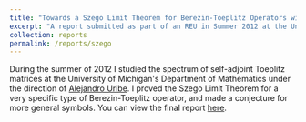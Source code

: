 ```yaml
---
title: "Towards a Szego Limit Theorem for Berezin-Toeplitz Operators with Singular Symbols"
excerpt: "A report submitted as part of an REU in Summer 2012 at the University of Michigan's Department of Mathematics"
collection: reports
permalink: /reports/szego
---
```


During the summer of 2012 I studied the spectrum of self-adjoint Toeplitz matrices at the University of Michigan's Department of Mathematics under the direction of [Alejandro Uribe](http://www.math.lsa.umich.edu/~uribe/).  I proved the Szego Limit Theorem for a very specific type of Berezin-Toeplitz operator, and made a conjecture for more general symbols.  You can view the final report [here](http://tyfried.github.io/files/szego.pdf).

